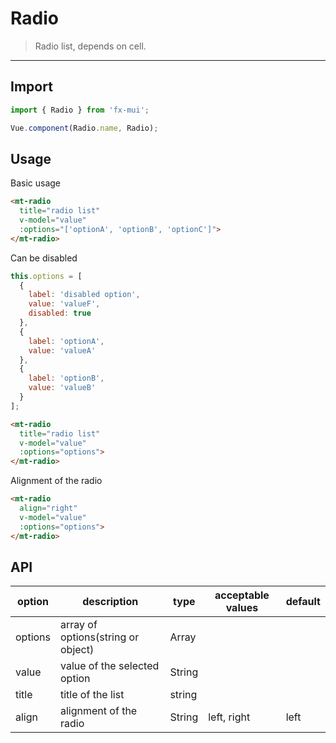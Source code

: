 # Radio

> Radio list, depends on <router-link to="cell">cell</router-link>.

-------------

## Import

```javascript
import { Radio } from 'fx-mui';

Vue.component(Radio.name, Radio);
```

## Usage

Basic usage

```html
<mt-radio
  title="radio list"
  v-model="value"
  :options="['optionA', 'optionB', 'optionC']">
</mt-radio>
```

Can be disabled

```javascript
this.options = [
  {
    label: 'disabled option',
    value: 'valueF',
    disabled: true
  },
  {
    label: 'optionA',
    value: 'valueA'
  },
  {
    label: 'optionB',
    value: 'valueB'
  }
];
```

```html
<mt-radio
  title="radio list"
  v-model="value"
  :options="options">
</mt-radio>
```

Alignment of the radio

```html
<mt-radio
  align="right"
  v-model="value"
  :options="options">
</mt-radio>
```

## API
| option | description | type | acceptable values | default |
|------|-------|---------|-------|--------|
| options | array of options(string or object) | Array | |
|value | value of the selected option | String | | |
|title | title of the list | string | | |
|align| alignment of the radio | String | left, right | left |
